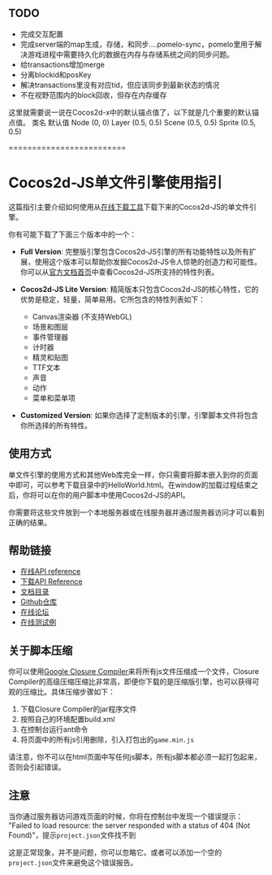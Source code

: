 ## TODO

*	完成交互配置
*   完成server端的map生成，存储，和同步....pomelo-sync，pomelo里用于解决游戏进程中需要持久化的数据在内存与存储系统之间的同步问题。
*	给transactions增加merge
*	分离blockid和posKey
*	解决transactions里没有对应tid，但应该同步到最新状态的情况
*	不在视野范围内的block回收，但存在内存缓存

这里就需要说一说在Cocos2d-x中的默认锚点值了，以下就是几个重要的默认锚点值。
类名	默认值
Node	(0, 0)
Layer	(0.5, 0.5)
Scene	(0.5, 0.5)
Sprite	(0.5, 0.5)

=========================

# Cocos2d-JS单文件引擎使用指引

这篇指引主要介绍如何使用从[在线下载工具](http://cocos2d-x.org/filecenter/jsbuilder/)下载下来的Cocos2d-JS的单文件引擎。

你有可能下载了下面三个版本中的一个：

- **Full Version**: 完整版引擎包含Cocos2d-JS引擎的所有功能特性以及所有扩展，使用这个版本可以帮助你发掘Cocos2d-JS令人惊艳的创造力和可能性。你可以从[官方文档首页](http://www.cocos2d-x.org/docs/manual/framework/html5/en)中查看Cocos2d-JS所支持的特性列表。

- **Cocos2d-JS Lite Version**: 精简版本只包含Cocos2d-JS的核心特性，它的优势是稳定，轻量，简单易用。它所包含的特性列表如下：
    + Canvas渲染器 (不支持WebGL)
    + 场景和图层
    + 事件管理器
    + 计时器
    + 精灵和贴图
    + TTF文本
    + 声音
    + 动作
    + 菜单和菜单项

- **Customized Version**: 如果你选择了定制版本的引擎，引擎脚本文件将包含你所选择的所有特性。

## 使用方式

单文件引擎的使用方式和其他Web库完全一样，你只需要将脚本嵌入到你的页面中即可，可以参考下载目录中的HelloWorld.html。在window的加载过程结束之后，你将可以在你的用户脚本中使用Cocos2d-JS的API。

你需要将这些文件放到一个本地服务器或在线服务器并通过服务器访问才可以看到正确的结果。

## 帮助链接

- [在线API reference](http://www.cocos2d-x.org/reference/html5-js/V3.0/index.html)
- [下载API Reference](http://www.cocos2d-x.org/filedown/Cocos2d-JS-v3.0-API.zip)
- [文档目录](http://cocos2d-x.org/docs/manual/framework/html5/en)
- [Github仓库](https://github.com/cocos2d/cocos2d-js)
- [在线论坛](http://www.cocoachina.com/bbs/thread.php?fid=59)
- [在线测试例](http://cocos2d-x.org/js-tests/)

## 关于脚本压缩

你可以使用[Google Closure Compiler](https://developers.google.com/closure/compiler/)来将所有js文件压缩成一个文件，Closure Compiler的高级压缩压缩比非常高，即便你下载的是压缩版引擎，也可以获得可观的压缩比。具体压缩步骤如下：

1. 下载Closure Compiler的jar程序文件
2. 按照自己的环境配置build.xml
3. 在控制台运行ant命令
4. 将页面中的所有js引用删除，引入打包出的`game.min.js`

请注意，你不可以在html页面中写任何js脚本，所有js脚本都必须一起打包起来，否则会引起错误。

## 注意

当你通过服务器访问游戏页面的时候，你将在控制台中发现一个错误提示：
"Failed to load resource: the server responded with a status of 404 (Not Found)"，提示`project.json`文件找不到

这是正常现象，并不是问题，你可以忽略它。或者可以添加一个空的`project.json`文件来避免这个错误报告。